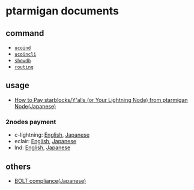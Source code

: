 # ptarmigan documents

## command

* [`ucoind`](ucoind.md)
* [`ucoincli`](ucoincli.md)
* [`showdb`](showdb.md)
* [`routing`](routing.md)

## usage

* [How to Pay starblocks/Y'alls (or Your Lightning Node) from ptarmigan Node(Japanese)](howtopay_starblocks_ja.md)

### 2nodes payment

* c-lightning: [English](testnet_2nodes_clightning.md), [Japanese](testnet_2nodes_clightning_ja.md)
* eclair: [English](testnet_2nodes_eclair.md), [Japanese](testnet_2nodes_eclair_ja.md)
* lnd: [English](testnet_2nodes_lnd.md), [Japanese](testnet_2nodes_lnd_ja.md)

## others

* [BOLT compliance(Japanese)](bolt_compliant_ja.md)
